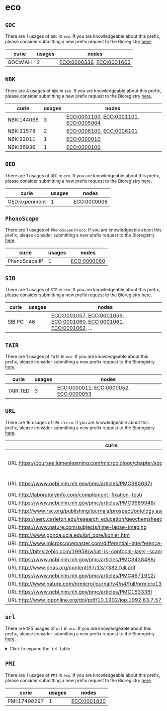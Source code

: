 # eco

## `GOC`

There are 1 usages of `GOC` in `eco`.
If you are knowledgeable about this prefix, please consider submitting a new prefix
request to the Bioregistry [here](https://github.com/biopragmatics/bioregistry/issues/new?assignees=cthoyt&labels=New%2CPrefix&template=new-prefix.yml&title=%5BResource%5D%3A%20GOC).

| curie   |   usages | nodes                                                                                                                |
|---------|----------|----------------------------------------------------------------------------------------------------------------------|
| GOC:MAH |        2 | [ECO:0000336](http://purl.obolibrary.org/obo/ECO_0000336), [ECO:0001603](http://purl.obolibrary.org/obo/ECO_0001603) |

## `NBK`

There are 4 usages of `NBK` in `eco`.
If you are knowledgeable about this prefix, please consider submitting a new prefix
request to the Bioregistry [here](https://github.com/biopragmatics/bioregistry/issues/new?assignees=cthoyt&labels=New%2CPrefix&template=new-prefix.yml&title=%5BResource%5D%3A%20NBK).

| curie      |   usages | nodes                                                                                                                                                                           |
|------------|----------|---------------------------------------------------------------------------------------------------------------------------------------------------------------------------------|
| NBK:144065 |        3 | [ECO:0001100](http://purl.obolibrary.org/obo/ECO_0001100), [ECO:0001101](http://purl.obolibrary.org/obo/ECO_0001101), [ECO:0005004](http://purl.obolibrary.org/obo/ECO_0005004) |
| NBK:21578  |        2 | [ECO:0006100](http://purl.obolibrary.org/obo/ECO_0006100), [ECO:0006101](http://purl.obolibrary.org/obo/ECO_0006101)                                                            |
| NBK:22011  |        1 | [ECO:0000010](http://purl.obolibrary.org/obo/ECO_0000010)                                                                                                                       |
| NBK:26936  |        1 | [ECO:0000100](http://purl.obolibrary.org/obo/ECO_0000100)                                                                                                                       |

## `OED`

There are 1 usages of `OED` in `eco`.
If you are knowledgeable about this prefix, please consider submitting a new prefix
request to the Bioregistry [here](https://github.com/biopragmatics/bioregistry/issues/new?assignees=cthoyt&labels=New%2CPrefix&template=new-prefix.yml&title=%5BResource%5D%3A%20OED).

| curie          |   usages | nodes                                                     |
|----------------|----------|-----------------------------------------------------------|
| OED:experiment |        1 | [ECO:0000006](http://purl.obolibrary.org/obo/ECO_0000006) |

## `PhenoScape`

There are 1 usages of `PhenoScape` in `eco`.
If you are knowledgeable about this prefix, please consider submitting a new prefix
request to the Bioregistry [here](https://github.com/biopragmatics/bioregistry/issues/new?assignees=cthoyt&labels=New%2CPrefix&template=new-prefix.yml&title=%5BResource%5D%3A%20PhenoScape).

| curie         |   usages | nodes                                                     |
|---------------|----------|-----------------------------------------------------------|
| PhenoScape:IP |        1 | [ECO:0000080](http://purl.obolibrary.org/obo/ECO_0000080) |

## `SIB`

There are 1 usages of `SIB` in `eco`.
If you are knowledgeable about this prefix, please consider submitting a new prefix
request to the Bioregistry [here](https://github.com/biopragmatics/bioregistry/issues/new?assignees=cthoyt&labels=New%2CPrefix&template=new-prefix.yml&title=%5BResource%5D%3A%20SIB).

| curie   |   usages | nodes                                                                                                                                                                                                                                                                                                      |
|---------|----------|------------------------------------------------------------------------------------------------------------------------------------------------------------------------------------------------------------------------------------------------------------------------------------------------------------|
| SIB:PG  |       46 | [ECO:0001057](http://purl.obolibrary.org/obo/ECO_0001057), [ECO:0001059](http://purl.obolibrary.org/obo/ECO_0001059), [ECO:0001060](http://purl.obolibrary.org/obo/ECO_0001060), [ECO:0001061](http://purl.obolibrary.org/obo/ECO_0001061), [ECO:0001062](http://purl.obolibrary.org/obo/ECO_0001062), ... |

## `TAIR`

There are 1 usages of `TAIR` in `eco`.
If you are knowledgeable about this prefix, please consider submitting a new prefix
request to the Bioregistry [here](https://github.com/biopragmatics/bioregistry/issues/new?assignees=cthoyt&labels=New%2CPrefix&template=new-prefix.yml&title=%5BResource%5D%3A%20TAIR).

| curie    |   usages | nodes                                                                                                                                                                           |
|----------|----------|---------------------------------------------------------------------------------------------------------------------------------------------------------------------------------|
| TAIR:TED |        3 | [ECO:0000011](http://purl.obolibrary.org/obo/ECO_0000011), [ECO:0000052](http://purl.obolibrary.org/obo/ECO_0000052), [ECO:0000053](http://purl.obolibrary.org/obo/ECO_0000053) |

## `URL`

There are 16 usages of `URL` in `eco`.
If you are knowledgeable about this prefix, please consider submitting a new prefix
request to the Bioregistry [here](https://github.com/biopragmatics/bioregistry/issues/new?assignees=cthoyt&labels=New%2CPrefix&template=new-prefix.yml&title=%5BResource%5D%3A%20URL).

| curie                                                                                                                                     |   usages | nodes                                                                                                                                                                                                                                      |
|-------------------------------------------------------------------------------------------------------------------------------------------|----------|--------------------------------------------------------------------------------------------------------------------------------------------------------------------------------------------------------------------------------------------|
| URL:https://courses.lumenlearning.com/microbiology/chapter/agglutination-assays/                                                          |        4 | [ECO:0007023](http://purl.obolibrary.org/obo/ECO_0007023), [ECO:0007025](http://purl.obolibrary.org/obo/ECO_0007025), [ECO:0007027](http://purl.obolibrary.org/obo/ECO_0007027), [ECO:0007029](http://purl.obolibrary.org/obo/ECO_0007029) |
| URL:https://www.ncbi.nlm.nih.gov/pmc/articles/PMC380037/                                                                                  |        2 | [ECO:0007019](http://purl.obolibrary.org/obo/ECO_0007019), [ECO:0007021](http://purl.obolibrary.org/obo/ECO_0007021)                                                                                                                       |
| URL:http://laboratoryinfo.com/complement-fixation-test/                                                                                   |        1 | [ECO:0007031](http://purl.obolibrary.org/obo/ECO_0007031)                                                                                                                                                                                  |
| URL:https://www.ncbi.nlm.nih.gov/pmc/articles/PMC3689948/                                                                                 |        1 | [ECO:0007035](http://purl.obolibrary.org/obo/ECO_0007035)                                                                                                                                                                                  |
| URL:http://www.rsc.org/publishing/journals/prospect/ontology.asp?id=CMO:0001096|URL:https://www.ncbi.nlm.nih.gov/pmc/articles/PMC4713126/ |        1 | [ECO:0007041](http://purl.obolibrary.org/obo/ECO_0007041)                                                                                                                                                                                  |
| URL:https://serc.carleton.edu/research_education/geochemsheets/techniques/SEM.html                                                        |        1 | [ECO:0007045](http://purl.obolibrary.org/obo/ECO_0007045)                                                                                                                                                                                  |
| URL:https://www.nature.com/subjects/time-lapse-imaging                                                                                    |        1 | [ECO:0007047](http://purl.obolibrary.org/obo/ECO_0007047)                                                                                                                                                                                  |
| URL:http://www.gonda.ucla.edu/bri_core/kohler.htm                                                                                         |        1 | [ECO:0007053](http://purl.obolibrary.org/obo/ECO_0007053)                                                                                                                                                                                  |
| URL:http://www.microscopemaster.com/differential-interference-contrast.html                                                               |        1 | [ECO:0007055](http://purl.obolibrary.org/obo/ECO_0007055)                                                                                                                                                                                  |
| URL:http://bitesizebio.com/19958/what-is-confocal-laser-scanning-microscopy/                                                              |        1 | [ECO:0007059](http://purl.obolibrary.org/obo/ECO_0007059)                                                                                                                                                                                  |
| URL:https://www.ncbi.nlm.nih.gov/pmc/articles/PMC3438488/                                                                                 |        1 | [ECO:0007071](http://purl.obolibrary.org/obo/ECO_0007071)                                                                                                                                                                                  |
| URL:http://www.pnas.org/content/97/13/7382.full.pdf                                                                                       |        1 | [ECO:0007073](http://purl.obolibrary.org/obo/ECO_0007073)                                                                                                                                                                                  |
| URL:https://www.ncbi.nlm.nih.gov/pmc/articles/PMC4671912/                                                                                 |        1 | [ECO:0007079](http://purl.obolibrary.org/obo/ECO_0007079)                                                                                                                                                                                  |
| URL:http://www.nature.com/nrmicro/journal/v4/n4/full/nrmicro1384.html                                                                     |        1 | [ECO:0007081](http://purl.obolibrary.org/obo/ECO_0007081)                                                                                                                                                                                  |
| URL:https://www.ncbi.nlm.nih.gov/pmc/articles/PMC153338/                                                                                  |        1 | [ECO:0007083](http://purl.obolibrary.org/obo/ECO_0007083)                                                                                                                                                                                  |
| URL:http://www.joponline.org/doi/pdf/10.1902/jop.1992.63.7.576                                                                            |        1 | [ECO:0007085](http://purl.obolibrary.org/obo/ECO_0007085)                                                                                                                                                                                  |

## `url`

There are 125 usages of `url` in `eco`.
If you are knowledgeable about this prefix, please consider submitting a new prefix
request to the Bioregistry [here](https://github.com/biopragmatics/bioregistry/issues/new?assignees=cthoyt&labels=New%2CPrefix&template=new-prefix.yml&title=%5BResource%5D%3A%20url).

<details>
<summary>Click to expand the `url` table</summary>

| curie                                                                                                                                                                                                     |   usages | nodes                                                                                                                                                                                                                                                                                                      |
|-----------------------------------------------------------------------------------------------------------------------------------------------------------------------------------------------------------|----------|------------------------------------------------------------------------------------------------------------------------------------------------------------------------------------------------------------------------------------------------------------------------------------------------------------|
| url:http://www.perkinelmer.com/resources/technicalresources/applicationsupportknowledgebase/radiometric/acetylation.xhtml                                                                                 |        6 | [ECO:0001057](http://purl.obolibrary.org/obo/ECO_0001057), [ECO:0001060](http://purl.obolibrary.org/obo/ECO_0001060), [ECO:0001074](http://purl.obolibrary.org/obo/ECO_0001074), [ECO:0001076](http://purl.obolibrary.org/obo/ECO_0001076), [ECO:0001546](http://purl.obolibrary.org/obo/ECO_0001546), ... |
| url:http://www.enzolifesciences.com/BML-UW8955/sumoylation-kit/                                                                                                                                           |        6 | [ECO:0001063](http://purl.obolibrary.org/obo/ECO_0001063), [ECO:0001070](http://purl.obolibrary.org/obo/ECO_0001070), [ECO:0001080](http://purl.obolibrary.org/obo/ECO_0001080), [ECO:0001086](http://purl.obolibrary.org/obo/ECO_0001086), [ECO:0001551](http://purl.obolibrary.org/obo/ECO_0001551), ... |
| url:http://en.wikipedia.org/wiki/Demethylation                                                                                                                                                            |        3 | [ECO:0001062](http://purl.obolibrary.org/obo/ECO_0001062), [ECO:0001078](http://purl.obolibrary.org/obo/ECO_0001078), [ECO:0001550](http://purl.obolibrary.org/obo/ECO_0001550)                                                                                                                            |
| url:http://en.wikipedia.org/wiki/Methylation                                                                                                                                                              |        3 | [ECO:0001065](http://purl.obolibrary.org/obo/ECO_0001065), [ECO:0001082](http://purl.obolibrary.org/obo/ECO_0001082), [ECO:0001554](http://purl.obolibrary.org/obo/ECO_0001554)                                                                                                                            |
| url:http://en.wikipedia.org/wiki/Phosphatase                                                                                                                                                              |        3 | [ECO:0001067](http://purl.obolibrary.org/obo/ECO_0001067), [ECO:0001084](http://purl.obolibrary.org/obo/ECO_0001084), [ECO:0001556](http://purl.obolibrary.org/obo/ECO_0001556)                                                                                                                            |
| url:https://ghr.nlm.nih.gov/primer/mutationsanddisorders/possiblemutations                                                                                                                                |        3 | [ECO:0005507](http://purl.obolibrary.org/obo/ECO_0005507), [ECO:0005512](http://purl.obolibrary.org/obo/ECO_0005512), [ECO:0005513](http://purl.obolibrary.org/obo/ECO_0005513)                                                                                                                            |
| url:https://pubmed.ncbi.nlm.nih.gov/34431623/                                                                                                                                                             |        3 | [ECO:0006331](http://purl.obolibrary.org/obo/ECO_0006331), [ECO:0006332](http://purl.obolibrary.org/obo/ECO_0006332), [ECO:0006333](http://purl.obolibrary.org/obo/ECO_0006333)                                                                                                                            |
| url:http://www.nature.com/gt/journal/v11/n15/full/3302282a.html                                                                                                                                           |        2 | [ECO:0000013](http://purl.obolibrary.org/obo/ECO_0000013), [ECO:0006092](http://purl.obolibrary.org/obo/ECO_0006092)                                                                                                                                                                                       |
| url:http://www.wormbook.org/chapters/www:geneticsuppression/geneticsuppression.html                                                                                                                       |        2 | [ECO:0000052](http://purl.obolibrary.org/obo/ECO_0000052), [ECO:0006094](http://purl.obolibrary.org/obo/ECO_0006094)                                                                                                                                                                                       |
| url:http://www.geneontology.org/GO.evidence.shtml                                                                                                                                                         |        2 | [ECO:0000200](http://purl.obolibrary.org/obo/ECO_0000200), [ECO:0000201](http://purl.obolibrary.org/obo/ECO_0000201)                                                                                                                                                                                       |
| url:http://www.ncbi.nlm.nih.gov/pmc/articles/PMC2305722/pdf/nihms42807.pdf                                                                                                                                |        2 | [ECO:0001007](http://purl.obolibrary.org/obo/ECO_0001007), [ECO:0005502](http://purl.obolibrary.org/obo/ECO_0005502)                                                                                                                                                                                       |
| url:http://en.wikipedia.org/wiki/Farnesyltransferase                                                                                                                                                      |        2 | [ECO:0001064](http://purl.obolibrary.org/obo/ECO_0001064), [ECO:0001553](http://purl.obolibrary.org/obo/ECO_0001553)                                                                                                                                                                                       |
| url:http://en.wikipedia.org/wiki/Protein_phosphorylation                                                                                                                                                  |        2 | [ECO:0001068](http://purl.obolibrary.org/obo/ECO_0001068), [ECO:0001085](http://purl.obolibrary.org/obo/ECO_0001085)                                                                                                                                                                                       |
| url:http://www.acnp.org/g4/GN401000005/CH005.html                                                                                                                                                         |        2 | [ECO:0005574](http://purl.obolibrary.org/obo/ECO_0005574), [ECO:0005576](http://purl.obolibrary.org/obo/ECO_0005576)                                                                                                                                                                                       |
| url:http://www.bristol.ac.uk/synaptic/research/techniques/widefield.html                                                                                                                                  |        2 | [ECO:0005598](http://purl.obolibrary.org/obo/ECO_0005598), [ECO:0006062](http://purl.obolibrary.org/obo/ECO_0006062)                                                                                                                                                                                       |
| url:http://journals.plos.org/plosone/article?id=10.1371/journal.pone.0057135                                                                                                                              |        2 | [ECO:0005599](http://purl.obolibrary.org/obo/ECO_0005599), [ECO:0006061](http://purl.obolibrary.org/obo/ECO_0006061)                                                                                                                                                                                       |
| url:https://en.wikipedia.org/wiki/Quenching_(fluorescence)                                                                                                                                                |        2 | [ECO:0006273](http://purl.obolibrary.org/obo/ECO_0006273), [ECO:0006274](http://purl.obolibrary.org/obo/ECO_0006274)                                                                                                                                                                                       |
| url:http://www.soft-matter.uni-tuebingen.de/index.html?dls.html                                                                                                                                           |        2 | [ECO:0007061](http://purl.obolibrary.org/obo/ECO_0007061), [ECO:0007063](http://purl.obolibrary.org/obo/ECO_0007063)                                                                                                                                                                                       |
| url:http://www.sciencedirect.com/science/article/pii/S2213020914000068                                                                                                                                    |        1 | [ECO:0000005](http://purl.obolibrary.org/obo/ECO_0000005)                                                                                                                                                                                                                                                  |
| url:https://www.thermofisher.com/us/en/home/life-science/protein-biology/protein-biology-learning-center/protein-biology-resource-library/pierce-protein-methods/overview-protein-expression-systems.html |        1 | [ECO:0000010](http://purl.obolibrary.org/obo/ECO_0000010)                                                                                                                                                                                                                                                  |
| url:https://en.wikipedia.org/wiki/Mutation                                                                                                                                                                |        1 | [ECO:0000024](http://purl.obolibrary.org/obo/ECO_0000024)                                                                                                                                                                                                                                                  |
| url:http://www.ncbi.nlm.nih.gov/mesh?term=Nucleic+Acid+Hybridization                                                                                                                                      |        1 | [ECO:0000029](http://purl.obolibrary.org/obo/ECO_0000029)                                                                                                                                                                                                                                                  |
| url:http://www.ncbi.nlm.nih.gov/books/NBK21589/,http://cores.ucsf.edu/protein-assay.html                                                                                                                  |        1 | [ECO:0000040](http://purl.obolibrary.org/obo/ECO_0000040)                                                                                                                                                                                                                                                  |
| url:http://www.ncbi.nlm.nih.gov/pmc/articles/PMC3614608/                                                                                                                                                  |        1 | [ECO:0000042](http://purl.obolibrary.org/obo/ECO_0000042)                                                                                                                                                                                                                                                  |
| url:http://www.ncbi.nlm.nih.gov/pmc/articles/PMC2435252/                                                                                                                                                  |        1 | [ECO:0000058](http://purl.obolibrary.org/obo/ECO_0000058)                                                                                                                                                                                                                                                  |
| url:https://link.springer.com/chapter/10.1007/978-94-017-9716-0_30                                                                                                                                        |        1 | [ECO:0000062](http://purl.obolibrary.org/obo/ECO_0000062)                                                                                                                                                                                                                                                  |
| url:https://www.ncbi.nlm.nih.gov/probe/docs/techpcr/                                                                                                                                                      |        1 | [ECO:0000086](http://purl.obolibrary.org/obo/ECO_0000086)                                                                                                                                                                                                                                                  |
| url:https://www.ncbi.nlm.nih.gov/probe/docs/techish/                                                                                                                                                      |        1 | [ECO:0000098](http://purl.obolibrary.org/obo/ECO_0000098)                                                                                                                                                                                                                                                  |
| url:https://www.ncbi.nlm.nih.gov/books/NBK26936/                                                                                                                                                          |        1 | [ECO:0000100](http://purl.obolibrary.org/obo/ECO_0000100)                                                                                                                                                                                                                                                  |
| url:https://roche-biochem.jp/pdf/products/microarray/user_guide/SeqCap/SeqCap_UserGuide_Delivery_ver3.0.pdf                                                                                               |        1 | [ECO:0000105](http://purl.obolibrary.org/obo/ECO_0000105)                                                                                                                                                                                                                                                  |
| url:http://journals.plos.org/plosone/article?id=10.1371/journal.pone.0019937                                                                                                                              |        1 | [ECO:0000122](http://purl.obolibrary.org/obo/ECO_0000122)                                                                                                                                                                                                                                                  |
| url:http://www.jbc.org/content/276/31/29188.long                                                                                                                                                          |        1 | [ECO:0000128](http://purl.obolibrary.org/obo/ECO_0000128)                                                                                                                                                                                                                                                  |
| url:https://bmcmolbiol.biomedcentral.com/articles/10.1186/1471-2199-15-7                                                                                                                                  |        1 | [ECO:0000168](http://purl.obolibrary.org/obo/ECO_0000168)                                                                                                                                                                                                                                                  |
| url:http://smcg.ccg.unam.mx/enp-unam/05-TranscripYRegulacion/transcription.pdf                                                                                                                            |        1 | [ECO:0000170](http://purl.obolibrary.org/obo/ECO_0000170)                                                                                                                                                                                                                                                  |
| url:https://www.cancer.gov/publications/dictionaries/cancer-terms?cdrid=46352                                                                                                                             |        1 | [ECO:0000178](http://purl.obolibrary.org/obo/ECO_0000178)                                                                                                                                                                                                                                                  |
| url:https://www.cancer.gov/publications/dictionaries/cancer-terms?cdrid=45733                                                                                                                             |        1 | [ECO:0000181](http://purl.obolibrary.org/obo/ECO_0000181)                                                                                                                                                                                                                                                  |
| url:https://www.diagenode.com/applications/chip-qpcr                                                                                                                                                      |        1 | [ECO:0000228](http://purl.obolibrary.org/obo/ECO_0000228)                                                                                                                                                                                                                                                  |
| url:http://en.wikipedia.org/wiki/Systematic_Evolution_of_Ligands_by_Exponential_Enrichment                                                                                                                |        1 | [ECO:0000293](http://purl.obolibrary.org/obo/ECO_0000293)                                                                                                                                                                                                                                                  |
| url:http://www.ncbi.nlm.nih.gov/Class/NAWBIS/Modules/Protein/protein18.html                                                                                                                               |        1 | [ECO:0000333](http://purl.obolibrary.org/obo/ECO_0000333)                                                                                                                                                                                                                                                  |
| url:http://volttecnologia.com.br/wp-content/uploads/2016/03/Drug-discovery.pdf                                                                                                                            |        1 | [ECO:0001001](http://purl.obolibrary.org/obo/ECO_0001001)                                                                                                                                                                                                                                                  |
| url:http://www.scientistsolutions.com/forum/cell-culture-and-tissue-culture-proliferationapoptosis/3h-thymidine-incorporation-assay-rat-1a                                                                |        1 | [ECO:0001003](http://purl.obolibrary.org/obo/ECO_0001003)                                                                                                                                                                                                                                                  |
| url:http://www4.mpbio.com/ecom/docs/proddata.nsf/5f64ffd4f38c2fda8525645d00769d68/53d2a75653615bab852568cb00572ff3?OpenDocument                                                                           |        1 | [ECO:0001004](http://purl.obolibrary.org/obo/ECO_0001004)                                                                                                                                                                                                                                                  |
| url:https://www.thermofisher.com/us/en/home/references/protocols/cell-and-tissue-analysis/cell-profilteration-assay-protocols/cell-viability-with-alamarblue.html                                         |        1 | [ECO:0001008](http://purl.obolibrary.org/obo/ECO_0001008)                                                                                                                                                                                                                                                  |
| url:http://www.organdonor.gov/about/terms_and_topics/                                                                                                                                                     |        1 | [ECO:0001009](http://purl.obolibrary.org/obo/ECO_0001009)                                                                                                                                                                                                                                                  |
| url:http://www.uta.edu/faculty/sawasthi/Enzymology-4351-5324/Class%20Syllabus%20Enzymology/Ion%20Exchange%20Chromatography-1.pdf                                                                          |        1 | [ECO:0001010](http://purl.obolibrary.org/obo/ECO_0001010)                                                                                                                                                                                                                                                  |
| url:http://www.sciencedirect.com/science/article/pii/S0140673600034966                                                                                                                                    |        1 | [ECO:0001013](http://purl.obolibrary.org/obo/ECO_0001013)                                                                                                                                                                                                                                                  |
| url:https://www.nhlbi.nih.gov/health/health-topics/topics/bdt                                                                                                                                             |        1 | [ECO:0001016](http://purl.obolibrary.org/obo/ECO_0001016)                                                                                                                                                                                                                                                  |
| url:https://www.thermofisher.com/us/en/home/references/protocols/cell-and-tissue-analysis/protocols/dapi-imaging-protocol.html                                                                            |        1 | [ECO:0001037](http://purl.obolibrary.org/obo/ECO_0001037)                                                                                                                                                                                                                                                  |
| url:http://www.fda.gov/Radiation-EmittingProducts/RadiationEmittingProductsandProcedures/MedicalImaging/ucm2005914.htm                                                                                    |        1 | [ECO:0001097](http://purl.obolibrary.org/obo/ECO_0001097)                                                                                                                                                                                                                                                  |
| url:https://en.wikipedia.org/wiki/Nuclear_magnetic_resonance                                                                                                                                              |        1 | [ECO:0001105](http://purl.obolibrary.org/obo/ECO_0001105)                                                                                                                                                                                                                                                  |
| url:http://www.nature.com/subjects/biological-fluorescence                                                                                                                                                |        1 | [ECO:0001115](http://purl.obolibrary.org/obo/ECO_0001115)                                                                                                                                                                                                                                                  |
| url:http://www.ncbi.nlm.nih.gov/probe/docs/techrflp/                                                                                                                                                      |        1 | [ECO:0001124](http://purl.obolibrary.org/obo/ECO_0001124)                                                                                                                                                                                                                                                  |
| url:http://www.fda.gov/BiologicsBloodVaccines/Xenotransplantation/                                                                                                                                        |        1 | [ECO:0001137](http://purl.obolibrary.org/obo/ECO_0001137)                                                                                                                                                                                                                                                  |
| url:https://www.ncbi.nlm.nih.gov/books/NBK91991/                                                                                                                                                          |        1 | [ECO:0001558](http://purl.obolibrary.org/obo/ECO_0001558)                                                                                                                                                                                                                                                  |
| url:http://www.nature.com/nmeth/journal/v2/n1/full/nmeth0105-83.html                                                                                                                                      |        1 | [ECO:0005503](http://purl.obolibrary.org/obo/ECO_0005503)                                                                                                                                                                                                                                                  |
| url:http://www.sciencemag.org/news/2006/12/sound-silent-mutation                                                                                                                                          |        1 | [ECO:0005508](http://purl.obolibrary.org/obo/ECO_0005508)                                                                                                                                                                                                                                                  |
| url:http://www.ebi.ac.uk/Tools/psa/                                                                                                                                                                       |        1 | [ECO:0005554](http://purl.obolibrary.org/obo/ECO_0005554)                                                                                                                                                                                                                                                  |
| url:http://www.ebi.ac.uk/Tools/msa/                                                                                                                                                                       |        1 | [ECO:0005555](http://purl.obolibrary.org/obo/ECO_0005555)                                                                                                                                                                                                                                                  |
| url:http://www.utdallas.edu/~tres/microelectrode/microelectrodes_ch03.pdf                                                                                                                                 |        1 | [ECO:0005563](http://purl.obolibrary.org/obo/ECO_0005563)                                                                                                                                                                                                                                                  |
| url:http://www.bem.fi/book/04/04.htm                                                                                                                                                                      |        1 | [ECO:0005564](http://purl.obolibrary.org/obo/ECO_0005564)                                                                                                                                                                                                                                                  |
| url:http://www.nature.com/ncomms/journal/v3/n2/full/ncomms1717.html                                                                                                                                       |        1 | [ECO:0005566](http://purl.obolibrary.org/obo/ECO_0005566)                                                                                                                                                                                                                                                  |
| url:http://circres.ahajournals.org/content/89/8/700.full                                                                                                                                                  |        1 | [ECO:0005570](http://purl.obolibrary.org/obo/ECO_0005570)                                                                                                                                                                                                                                                  |
| url:http://www.nature.com/nprot/journal/v4/n8/full/nprot.2009.91.html                                                                                                                                     |        1 | [ECO:0005571](http://purl.obolibrary.org/obo/ECO_0005571)                                                                                                                                                                                                                                                  |
| url:http://circres.ahajournals.org/content/72/1/91.full.pdf                                                                                                                                               |        1 | [ECO:0005572](http://purl.obolibrary.org/obo/ECO_0005572)                                                                                                                                                                                                                                                  |
| url:http://www.utdallas.edu/~tres/microelectrode/microelectrodes_ch04.pdf                                                                                                                                 |        1 | [ECO:0005573](http://purl.obolibrary.org/obo/ECO_0005573)                                                                                                                                                                                                                                                  |
| url:http://nanion.de/images/stories/papers/Bilayers_lab-on-a-chip08.pdf                                                                                                                                   |        1 | [ECO:0005575](http://purl.obolibrary.org/obo/ECO_0005575)                                                                                                                                                                                                                                                  |
| url:http://www.jove.com/science-education/5420/electro-encephalography-eeg                                                                                                                                |        1 | [ECO:0005577](http://purl.obolibrary.org/obo/ECO_0005577)                                                                                                                                                                                                                                                  |
| url:http://journal.frontiersin.org/article/10.3389/fncel.2015.00007/full                                                                                                                                  |        1 | [ECO:0005578](http://purl.obolibrary.org/obo/ECO_0005578)                                                                                                                                                                                                                                                  |
| url:http://www.nature.com/nprot/journal/v2/n11/full/nprot.2007.403.html                                                                                                                                   |        1 | [ECO:0005582](http://purl.obolibrary.org/obo/ECO_0005582)                                                                                                                                                                                                                                                  |
| url:http://jxb.oxfordjournals.org/content/50/Special_Issue/1037.full.pdf                                                                                                                                  |        1 | [ECO:0005584](http://purl.obolibrary.org/obo/ECO_0005584)                                                                                                                                                                                                                                                  |
| url:http://www.physics.emory.edu/faculty/weeks//lab/papers/ebbe05.pdf                                                                                                                                     |        1 | [ECO:0005587](http://purl.obolibrary.org/obo/ECO_0005587)                                                                                                                                                                                                                                                  |
| url:http://zeiss-campus.magnet.fsu.edu/articles/livecellimaging/techniques.html                                                                                                                           |        1 | [ECO:0005588](http://purl.obolibrary.org/obo/ECO_0005588)                                                                                                                                                                                                                                                  |
| url:https://www.hycultbiotech.com/media/wysiwyg/protocol_Immunofluorescence.pdf                                                                                                                           |        1 | [ECO:0005600](http://purl.obolibrary.org/obo/ECO_0005600)                                                                                                                                                                                                                                                  |
| url:www.jstor.org/stable/3792785                                                                                                                                                                          |        1 | [ECO:0005604](http://purl.obolibrary.org/obo/ECO_0005604)                                                                                                                                                                                                                                                  |
| url:http://www.cdc.gov/nczved/resources/cholera/ch9.pdf                                                                                                                                                   |        1 | [ECO:0005605](http://purl.obolibrary.org/obo/ECO_0005605)                                                                                                                                                                                                                                                  |
| url:http://www.ncbi.nlm.nih.gov/pmc/articles/PMC2911531/                                                                                                                                                  |        1 | [ECO:0005606](http://purl.obolibrary.org/obo/ECO_0005606)                                                                                                                                                                                                                                                  |
| url:http://www.nature.com/subjects/extracellular-recording                                                                                                                                                |        1 | [ECO:0006043](http://purl.obolibrary.org/obo/ECO_0006043)                                                                                                                                                                                                                                                  |
| url:http://vergil.chemistry.gatech.edu/courses/chem6485/pdf/molmech.pdf                                                                                                                                   |        1 | [ECO:0006138](http://purl.obolibrary.org/obo/ECO_0006138)                                                                                                                                                                                                                                                  |
| url:https://www.britannica.com/science/quantum-mechanics-physics                                                                                                                                          |        1 | [ECO:0006141](http://purl.obolibrary.org/obo/ECO_0006141)                                                                                                                                                                                                                                                  |
| url:https://www.sciencedirect.com/topics/physics-and-astronomy/density-functional-theory                                                                                                                  |        1 | [ECO:0006144](http://purl.obolibrary.org/obo/ECO_0006144)                                                                                                                                                                                                                                                  |
| url:https://en.wikipedia.org/wiki/Magnetic_resonance_imaging                                                                                                                                              |        1 | [ECO:0006166](http://purl.obolibrary.org/obo/ECO_0006166)                                                                                                                                                                                                                                                  |
| url:https://en.wikipedia.org/wiki/Hydrogen%E2%80%93deuterium_exchange#NMR_spectroscopy                                                                                                                    |        1 | [ECO:0006175](http://purl.obolibrary.org/obo/ECO_0006175)                                                                                                                                                                                                                                                  |
| url:https://en.wikipedia.org/wiki/Proton_nuclear_magnetic_resonance                                                                                                                                       |        1 | [ECO:0006176](http://purl.obolibrary.org/obo/ECO_0006176)                                                                                                                                                                                                                                                  |
| url:https://en.wikipedia.org/wiki/Circular_dichroism                                                                                                                                                      |        1 | [ECO:0006177](http://purl.obolibrary.org/obo/ECO_0006177)                                                                                                                                                                                                                                                  |
| url:https://en.wikipedia.org/wiki/Cryogenic_electron_microscopy                                                                                                                                           |        1 | [ECO:0006181](http://purl.obolibrary.org/obo/ECO_0006181)                                                                                                                                                                                                                                                  |
| url:https://en.wikipedia.org/wiki/Small-angle_X-ray_scattering                                                                                                                                            |        1 | [ECO:0006182](http://purl.obolibrary.org/obo/ECO_0006182)                                                                                                                                                                                                                                                  |
| url:https://en.wikipedia.org/wiki/Small-angle_neutron_scattering                                                                                                                                          |        1 | [ECO:0006184](http://purl.obolibrary.org/obo/ECO_0006184)                                                                                                                                                                                                                                                  |
| url:https://en.wikipedia.org/wiki/Fourier-transform_infrared_spectroscopy                                                                                                                                 |        1 | [ECO:0006191](http://purl.obolibrary.org/obo/ECO_0006191)                                                                                                                                                                                                                                                  |
| url:https://en.wikipedia.org/wiki/Calorimetry                                                                                                                                                             |        1 | [ECO:0006192](http://purl.obolibrary.org/obo/ECO_0006192)                                                                                                                                                                                                                                                  |
| url:https://en.wikipedia.org/wiki/Differential_scanning_calorimetry                                                                                                                                       |        1 | [ECO:0006193](http://purl.obolibrary.org/obo/ECO_0006193)                                                                                                                                                                                                                                                  |
| url:https://en.wikipedia.org/wiki/Hydrogen%E2%80%93deuterium_exchange#Mass_spectrometry                                                                                                                   |        1 | [ECO:0006195](http://purl.obolibrary.org/obo/ECO_0006195)                                                                                                                                                                                                                                                  |
| url:https://www.sciencedirect.com/science/article/pii/007668796608039X                                                                                                                                    |        1 | [ECO:0006238](http://purl.obolibrary.org/obo/ECO_0006238)                                                                                                                                                                                                                                                  |
| url:https://en.wikipedia.org/wiki/Electron_paramagnetic_resonance                                                                                                                                         |        1 | [ECO:0006253](http://purl.obolibrary.org/obo/ECO_0006253)                                                                                                                                                                                                                                                  |
| url:https://en.wikipedia.org/wiki/Site-directed_spin_labeling                                                                                                                                             |        1 | [ECO:0006254](http://purl.obolibrary.org/obo/ECO_0006254)                                                                                                                                                                                                                                                  |
| url:https://en.wikipedia.org/wiki/Glycosylation                                                                                                                                                           |        1 | [ECO:0006255](http://purl.obolibrary.org/obo/ECO_0006255)                                                                                                                                                                                                                                                  |
| url:https://en.wikipedia.org/wiki/Raman_spectroscopy                                                                                                                                                      |        1 | [ECO:0006259](http://purl.obolibrary.org/obo/ECO_0006259)                                                                                                                                                                                                                                                  |
| url:https://en.wikipedia.org/wiki/Thermal_shift_assay                                                                                                                                                     |        1 | [ECO:0006260](http://purl.obolibrary.org/obo/ECO_0006260)                                                                                                                                                                                                                                                  |
| url:https://en.wikipedia.org/wiki/Microscale_thermophoresis                                                                                                                                               |        1 | [ECO:0006261](http://purl.obolibrary.org/obo/ECO_0006261)                                                                                                                                                                                                                                                  |
| url:https://en.wikipedia.org/wiki/Gel_electrophoresis_of_proteins                                                                                                                                         |        1 | [ECO:0006262](http://purl.obolibrary.org/obo/ECO_0006262)                                                                                                                                                                                                                                                  |
| url:https://en.wikipedia.org/wiki/Turbidity                                                                                                                                                               |        1 | [ECO:0006263](http://purl.obolibrary.org/obo/ECO_0006263)                                                                                                                                                                                                                                                  |
| url:https://en.wikipedia.org/wiki/Equilibrium_unfolding                                                                                                                                                   |        1 | [ECO:0006265](http://purl.obolibrary.org/obo/ECO_0006265)                                                                                                                                                                                                                                                  |
| url:https://en.wikipedia.org/wiki/Fluorescence_microscope                                                                                                                                                 |        1 | [ECO:0006271](http://purl.obolibrary.org/obo/ECO_0006271)                                                                                                                                                                                                                                                  |
| url:https://en.wikipedia.org/wiki/Viscometer                                                                                                                                                              |        1 | [ECO:0006272](http://purl.obolibrary.org/obo/ECO_0006272)                                                                                                                                                                                                                                                  |
| url:https://pubmed.ncbi.nlm.nih.gov/19225610/                                                                                                                                                             |        1 | [ECO:0006334](http://purl.obolibrary.org/obo/ECO_0006334)                                                                                                                                                                                                                                                  |
| url:https://pubmed.ncbi.nlm.nih.gov/17299036/                                                                                                                                                             |        1 | [ECO:0006335](http://purl.obolibrary.org/obo/ECO_0006335)                                                                                                                                                                                                                                                  |
| url:https://en.wikipedia.org/wiki/Fluorescence_spectroscopy                                                                                                                                               |        1 | [ECO:0006336](http://purl.obolibrary.org/obo/ECO_0006336)                                                                                                                                                                                                                                                  |
| url:https://doi.org/10.1016/bs.mie.2018.09.026                                                                                                                                                            |        1 | [ECO:0006337](http://purl.obolibrary.org/obo/ECO_0006337)                                                                                                                                                                                                                                                  |
| url:https://iopscience.iop.org/article/10.1088/0022-3735/16/12/003                                                                                                                                        |        1 | [ECO:0006338](http://purl.obolibrary.org/obo/ECO_0006338)                                                                                                                                                                                                                                                  |
| url:https://doi.org/10.1007/978-3-319-20164-1_4                                                                                                                                                           |        1 | [ECO:0006339](http://purl.obolibrary.org/obo/ECO_0006339)                                                                                                                                                                                                                                                  |
| url:https://en.wikipedia.org/wiki/Molecular_dynamics                                                                                                                                                      |        1 | [ECO:0006340](http://purl.obolibrary.org/obo/ECO_0006340)                                                                                                                                                                                                                                                  |
| url:https://en.wikipedia.org/wiki/Qualitative_property                                                                                                                                                    |        1 | [ECO:0006342](http://purl.obolibrary.org/obo/ECO_0006342)                                                                                                                                                                                                                                                  |
| url:https://en.wikipedia.org/wiki/Quantitative_research                                                                                                                                                   |        1 | [ECO:0006343](http://purl.obolibrary.org/obo/ECO_0006343)                                                                                                                                                                                                                                                  |
| url:https://www.merriam-webster.com/dictionary/sporulation                                                                                                                                                |        1 | [ECO:0006344](http://purl.obolibrary.org/obo/ECO_0006344)                                                                                                                                                                                                                                                  |
| url:https://en.wikipedia.org/wiki/Bio-layer_interferometry                                                                                                                                                |        1 | [ECO:0006350](http://purl.obolibrary.org/obo/ECO_0006350)                                                                                                                                                                                                                                                  |
| url:http://www.creative-biolabs.com/drug-discovery/therapeutics/neutralization-assay.htm?gclid=Cj0KEQjwqvvLBRDIt-D7q7iqiOcBEiQAxi68ERRz00a0x9sWSKSLDu7d5-kMi4AdiLNdUq1mXzePdywaArli8P8HAQ)                |        1 | [ECO:0007033](http://purl.obolibrary.org/obo/ECO_0007033)                                                                                                                                                                                                                                                  |
| url:https://en.wikipedia.org/wiki/Encyclopedia                                                                                                                                                            |        1 | [ECO:0007637](http://purl.obolibrary.org/obo/ECO_0007637)                                                                                                                                                                                                                                                  |
| url:https://en.wikipedia.org/wiki/Dictionary                                                                                                                                                              |        1 | [ECO:0007641](http://purl.obolibrary.org/obo/ECO_0007641)                                                                                                                                                                                                                                                  |
| url:https://en.wikipedia.org/wiki/Scientific_journal                                                                                                                                                      |        1 | [ECO:0007645](http://purl.obolibrary.org/obo/ECO_0007645)                                                                                                                                                                                                                                                  |
| url:https://en.wikipedia.org/wiki/Machine_learning                                                                                                                                                        |        1 | [ECO:0008000](http://purl.obolibrary.org/obo/ECO_0008000)                                                                                                                                                                                                                                                  |
| url:https://www.uniprot.org/help/ProtNLM                                                                                                                                                                  |        1 | [ECO:0008001](http://purl.obolibrary.org/obo/ECO_0008001)                                                                                                                                                                                                                                                  |
| url:https://www.uniprot.org/help/arba                                                                                                                                                                     |        1 | [ECO:0008002](http://purl.obolibrary.org/obo/ECO_0008002)                                                                                                                                                                                                                                                  |
| url:https://www.nature.com/articles/nbt1206-1565                                                                                                                                                          |        1 | [ECO:0008010](http://purl.obolibrary.org/obo/ECO_0008010)                                                                                                                                                                                                                                                  |
| url:https://en.wikipedia.org/wiki/String-searching_algorithm                                                                                                                                              |        1 | [ECO:0008011](http://purl.obolibrary.org/obo/ECO_0008011)                                                                                                                                                                                                                                                  |
| url:https://en.wikipedia.org/wiki/Regular_expression                                                                                                                                                      |        1 | [ECO:0008012](http://purl.obolibrary.org/obo/ECO_0008012)                                                                                                                                                                                                                                                  |
| url:https://en.wikipedia.org/wiki/Artificial_neural_network                                                                                                                                               |        1 | [ECO:0008013](http://purl.obolibrary.org/obo/ECO_0008013)                                                                                                                                                                                                                                                  |

</details>

## `PMI`

There are 1 usages of `PMI` in `eco`.
If you are knowledgeable about this prefix, please consider submitting a new prefix
request to the Bioregistry [here](https://github.com/biopragmatics/bioregistry/issues/new?assignees=cthoyt&labels=New%2CPrefix&template=new-prefix.yml&title=%5BResource%5D%3A%20PMI).

| curie        |   usages | nodes                                                     |
|--------------|----------|-----------------------------------------------------------|
| PMI:17498297 |        1 | [ECO:0001820](http://purl.obolibrary.org/obo/ECO_0001820) |

